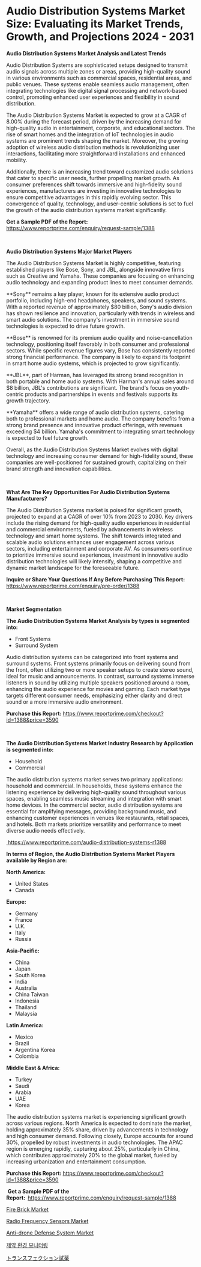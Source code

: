 <p><h1>Audio Distribution Systems Market Size: Evaluating its Market Trends, Growth, and Projections 2024 - 2031</h1></p><p><strong>Audio Distribution Systems Market Analysis and Latest Trends</strong></p>
<p><p>Audio Distribution Systems are sophisticated setups designed to transmit audio signals across multiple zones or areas, providing high-quality sound in various environments such as commercial spaces, residential areas, and public venues. These systems enable seamless audio management, often integrating technologies like digital signal processing and network-based control, promoting enhanced user experiences and flexibility in sound distribution.</p><p>The Audio Distribution Systems Market is expected to grow at a CAGR of 8.00% during the forecast period, driven by the increasing demand for high-quality audio in entertainment, corporate, and educational sectors. The rise of smart homes and the integration of IoT technologies in audio systems are prominent trends shaping the market. Moreover, the growing adoption of wireless audio distribution methods is revolutionizing user interactions, facilitating more straightforward installations and enhanced mobility.</p><p>Additionally, there is an increasing trend toward customized audio solutions that cater to specific user needs, further propelling market growth. As consumer preferences shift towards immersive and high-fidelity sound experiences, manufacturers are investing in innovative technologies to ensure competitive advantages in this rapidly evolving sector. This convergence of quality, technology, and user-centric solutions is set to fuel the growth of the audio distribution systems market significantly.</p></p>
<p><strong>Get a Sample PDF of the Report:&nbsp;</strong> <a href="https://www.reportprime.com/enquiry/request-sample/1388">https://www.reportprime.com/enquiry/request-sample/1388</a></p>
<p>&nbsp;</p>
<p><strong>Audio Distribution Systems Major Market Players</strong></p>
<p><p>The Audio Distribution Systems Market is highly competitive, featuring established players like Bose, Sony, and JBL, alongside innovative firms such as Creative and Yamaha. These companies are focusing on enhancing audio technology and expanding product lines to meet consumer demands.</p><p>**Sony** remains a key player, known for its extensive audio product portfolio, including high-end headphones, speakers, and sound systems. With a reported revenue of approximately $80 billion, Sony's audio division has shown resilience and innovation, particularly with trends in wireless and smart audio solutions. The company's investment in immersive sound technologies is expected to drive future growth.</p><p>**Bose** is renowned for its premium audio quality and noise-cancellation technology, positioning itself favorably in both consumer and professional sectors. While specific revenue figures vary, Bose has consistently reported strong financial performance. The company is likely to expand its footprint in smart home audio systems, which is projected to grow significantly.</p><p>**JBL**, part of Harman, has leveraged its strong brand recognition in both portable and home audio systems. With Harman's annual sales around $8 billion, JBL's contributions are significant. The brand's focus on youth-centric products and partnerships in events and festivals supports its growth trajectory.</p><p>**Yamaha** offers a wide range of audio distribution systems, catering both to professional markets and home audio. The company benefits from a strong brand presence and innovative product offerings, with revenues exceeding $4 billion. Yamaha's commitment to integrating smart technology is expected to fuel future growth.</p><p>Overall, as the Audio Distribution Systems Market evolves with digital technology and increasing consumer demand for high-fidelity sound, these companies are well-positioned for sustained growth, capitalizing on their brand strength and innovation capabilities.</p></p>
<p>&nbsp;</p>
<p><strong>What Are The Key Opportunities For Audio Distribution Systems Manufacturers?</strong></p>
<p><p>The Audio Distribution Systems market is poised for significant growth, projected to expand at a CAGR of over 10% from 2023 to 2030. Key drivers include the rising demand for high-quality audio experiences in residential and commercial environments, fueled by advancements in wireless technology and smart home systems. The shift towards integrated and scalable audio solutions enhances user engagement across various sectors, including entertainment and corporate AV. As consumers continue to prioritize immersive sound experiences, investment in innovative audio distribution technologies will likely intensify, shaping a competitive and dynamic market landscape for the foreseeable future.</p></p>
<p><strong>Inquire or Share Your Questions If Any Before Purchasing This Report:</strong> <a href="https://www.reportprime.com/enquiry/pre-order/1388">https://www.reportprime.com/enquiry/pre-order/1388</a></p>
<p>&nbsp;</p>
<p><strong>Market Segmentation</strong></p>
<p><strong>The Audio Distribution Systems Market Analysis by types is segmented into:</strong></p>
<p><ul><li>Front Systems</li><li>Surround System</li></ul></p>
<p><p>Audio distribution systems can be categorized into front systems and surround systems. Front systems primarily focus on delivering sound from the front, often utilizing two or more speaker setups to create stereo sound, ideal for music and announcements. In contrast, surround systems immerse listeners in sound by utilizing multiple speakers positioned around a room, enhancing the audio experience for movies and gaming. Each market type targets different consumer needs, emphasizing either clarity and direct sound or a more immersive audio environment.</p></p>
<p><strong>Purchase this Report:&nbsp;</strong><a href="https://www.reportprime.com/checkout?id=1388&price=3590">https://www.reportprime.com/checkout?id=1388&price=3590</a></p>
<p>&nbsp;</p>
<p><strong>The Audio Distribution Systems Market Industry Research by Application is segmented into:</strong></p>
<p><ul><li>Household</li><li>Commercial</li></ul></p>
<p><p>The audio distribution systems market serves two primary applications: household and commercial. In households, these systems enhance the listening experience by delivering high-quality sound throughout various spaces, enabling seamless music streaming and integration with smart home devices. In the commercial sector, audio distribution systems are essential for amplifying messages, providing background music, and enhancing customer experiences in venues like restaurants, retail spaces, and hotels. Both markets prioritize versatility and performance to meet diverse audio needs effectively.</p></p>
<p><a href="https://www.reportprime.com/audio-distribution-systems-r1388">&nbsp;https://www.reportprime.com/audio-distribution-systems-r1388</a></p>
<p><strong>In terms of Region, the Audio Distribution Systems Market Players available by Region are:</strong></p>
<p>
    <p> <strong> North America: </strong>
        <ul>
            <li>United States</li>
            <li>Canada</li>
        </ul>
        </p> 
    <p> <strong> Europe: </strong>
        <ul>
            <li>Germany</li>
            <li>France</li>
            <li>U.K.</li>
            <li>Italy</li>
            <li>Russia</li>
        </ul>
        </p> 
    <p> <strong> Asia-Pacific: </strong>
        <ul>
            <li>China</li>
            <li>Japan</li>
            <li>South Korea</li>
            <li>India</li>
            <li>Australia</li>
            <li>China Taiwan</li>
            <li>Indonesia</li>
            <li>Thailand</li>
            <li>Malaysia</li>
        </ul>
        </p> 
    <p> <strong> Latin America: </strong>
        <ul>
            <li>Mexico</li>
            <li>Brazil</li>
            <li>Argentina Korea</li>
            <li>Colombia</li>
        </ul>
        </p> 
    <p> <strong> Middle East & Africa: </strong>
        <ul>
            <li>Turkey</li>
            <li>Saudi</li>
            <li>Arabia</li>
            <li>UAE</li>
            <li>Korea</li>
        </ul>
    </p>
    </p>
<p><p>The audio distribution systems market is experiencing significant growth across various regions. North America is expected to dominate the market, holding approximately 35% share, driven by advancements in technology and high consumer demand. Following closely, Europe accounts for around 30%, propelled by robust investments in audio technologies. The APAC region is emerging rapidly, capturing about 25%, particularly in China, which contributes approximately 20% to the global market, fueled by increasing urbanization and entertainment consumption.</p></p>
<p><strong>Purchase this Report: </strong><a href="https://www.reportprime.com/checkout?id=1388&price=3590">https://www.reportprime.com/checkout?id=1388&price=3590</a></p>
<p>&nbsp;<strong>Get a Sample PDF of the Report:&nbsp;&nbsp;</strong><a href="https://www.reportprime.com/enquiry/request-sample/1388">https://www.reportprime.com/enquiry/request-sample/1388</a></p>
<p><strong></strong></p>
<p><p><a href="https://www.linkedin.com/pulse/global-fire-brick-market-product-type-application-region-companies-tqqif?trackingId=glILlgQOQ%2FyQXB6fctLmUg%3D%3D">Fire Brick Market</a></p><p><a href="https://github.com/tamvrosiya/Market-Research-Report-List-5/blob/main/radio-frequency-sensors-market.md">Radio Frequency Sensors Market</a></p><p><a href="https://issuu.com/reportprime-2/docs/anti-drone-defense-system-market-si_74b26833b9dde0">Anti-drone Defense System Market</a></p><p><a href="https://medium.com/@afsanamia652/%EC%A0%9C%EC%95%BD-%ED%99%98%EA%B2%BD-%EB%AA%A8%EB%8B%88%ED%84%B0%EB%A7%81-%EC%8B%9C%EC%9E%A5-%EA%B8%80%EB%A1%9C%EB%B2%8C-%EB%B0%8F-%EC%A7%80%EC%97%AD-%EB%B6%84%EC%84%9D-%EC%A7%80%EC%97%AD-%EA%B5%AD%EA%B0%80-%EC%88%98%EC%A4%80-%EB%B6%84%EC%84%9D-%EB%B0%8F-%EA%B2%BD%EC%9F%81-%ED%99%98%EA%B2%BD%EC%97%90-%EC%A4%91%EC%A0%90-a5f9bd08d51a">제약 환경 모니터링</a></p><p><a href="https://medium.com/@randallrunte2023/%E3%83%88%E3%83%A9%E3%83%B3%E3%82%B9%E3%83%95%E3%82%A7%E3%82%AF%E3%82%B7%E3%83%A7%E3%83%B3%E8%A9%A6%E8%96%AC%E5%B8%82%E5%A0%B4%E3%81%AE%E6%9C%AA%E6%9D%A5-%E3%82%B0%E3%83%AD%E3%83%BC%E3%83%90%E3%83%AB%E5%B8%82%E5%A0%B4%E4%BA%88%E6%B8%AC%E3%81%A8%E5%B8%82%E5%A0%B4%E5%8B%95%E5%90%91-2024%E5%B9%B4-2031%E5%B9%B4-b1f0062a4ea6">トランスフェクション試薬</a></p></p>